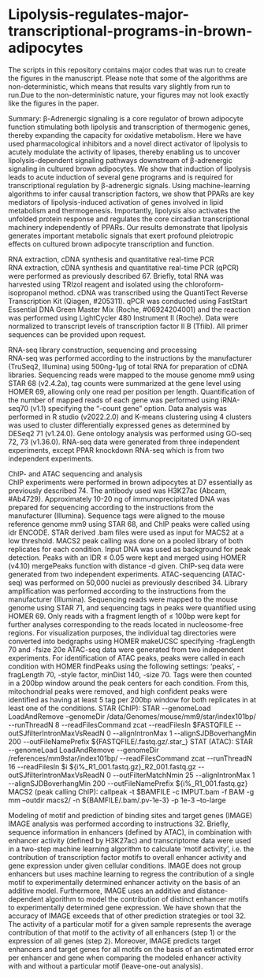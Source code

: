 # Lipolysis-regulates-major-transcriptional-programs-in-brown-adipocytes


The scripts in this repository contains major codes that was run to create the figures in the manuscript.
Please note that some of the algorithms are non-deterministic, which means that results vary slightly from run to run.Due to the non-deterministic nature, your figures may not look exactly like the figures in the paper.



Summary:
β-Adrenergic signaling is a core regulator of brown adipocyte function stimulating both lipolysis and transcription of thermogenic genes, thereby expanding the capacity for oxidative metabolism. Here we have used pharmacological inhibitors and a novel direct activator of lipolysis to acutely modulate the activity of lipases, thereby enabling us to uncover lipolysis-dependent signaling pathways downstream of β-adrenergic signaling in cultured brown adipocytes. We show that induction of lipolysis leads to acute induction of several gene programs and is required for transcriptional regulation by β-adrenergic signals. Using machine-learning algorithms to infer causal transcription factors, we show that PPARs are key mediators of lipolysis-induced activation of genes involved in lipid metabolism and thermogenesis. Importantly, lipolysis also activates the unfolded protein response and regulates the core circadian transcriptional machinery independently of PPARs. Our results demonstrate that lipolysis generates important metabolic signals that exert profound pleiotropic effects on cultured brown adipocyte transcription and function.




RNA extraction, cDNA synthesis and quantitative real-time PCR			            
RNA extraction, cDNA synthesis and quantitative real-time PCR (qPCR) were performed as previously described 67. Briefly, total RNA was harvested using TRIzol reagent and isolated using the chloroform-isopropanol method. cDNA was transcribed using the QuantiTect Reverse Transcription Kit (Qiagen, #205311). qPCR was conducted using FastStart Essential DNA Green Master Mix (Roche, #06924204001) and the reaction was performed using LightCycler 480 Instrument II (Roche). Data were normalized to transcript levels of transcription factor II B (Tfiib). All primer sequences can be provided upon request. 

RNA-seq library construction, sequencing and processing		                               
RNA-seq was performed according to the instructions by the manufacturer (TruSeq2, Illumina) using 500ng-1µg of total RNA for preparation of cDNA libraries. Sequencing reads were mapped to the mouse genome mm9 using STAR 68 (v2.4.2a), tag counts were summarized at the gene level using HOMER 69, allowing only one read per position per length. Quantification of the number of mapped reads of each gene was performed using iRNA-seq70 (v1.1) specifying the “-count gene” option. Data analysis was performed in R studio (v2022.2.0) and K-means clustering using 4 clusters was used to cluster differentially expressed genes as determined by DESeq2 71 (v1.24.0). Gene ontology analysis was performed using GO-seq 72, 73 (v1.36.0). RNA-seq data were generated from three independent experiments, except PPAR knockdown RNA-seq which is from two independent experiments. 

ChIP- and ATAC sequencing and analysis				                                
ChIP experiments were performed in brown adipocytes at D7 essentially as previously described 74. The antibody used was H3K27ac (Abcam, #Ab4729). Approximately 10-20 ng of immunoprecipitated DNA was prepared for sequencing according to the instructions from the manufacturer (Illumina). Sequence tags were aligned to the mouse reference genome mm9 using STAR 68, and ChIP peaks were called using idr ENCODE. STAR derived .bam files were used as input for MACS2 at a low threshold. MACS2 peak calling was done on a pooled library of both replicates for each condition. Input DNA was used as background for peak detection. Peaks with an IDR ≤ 0.05 were kept and merged using HOMER (v4.10) mergePeaks function with distance -d given. ChIP-seq data were generated from two independent experiments. ATAC-sequencing (ATAC-seq) was performed on 50,000 nuclei as previously described 34. Library amplification was performed according to the instructions from the manufacturer (Illumina). Sequencing reads were mapped to the mouse genome using STAR 71, and sequencing tags in peaks were quantified using HOMER 69. Only reads with a fragment length of ≤ 100bp were kept for further analyses corresponding to the reads located in nucleosome-free regions. For visualization purposes, the individual tag directories were converted into bedgraphs using HOMER makeUCSC specifying -fragLength 70 and -fsize 20e ATAC-seq data were generated from two independent experiments. For identification of ATAC peaks, peaks were called in each condition with HOMER findPeaks using the following settings: ‘peaks’, -fragLength 70, -style factor, minDist 140, -size 70. Tags were then counted in a 200bp window around the peak centers for each condition. From this, mitochondrial peaks were removed, and high confident peaks were identified as having at least 5 tag per 200bp window for both replicates in at least one of the conditions. 
STAR (ChIP): STAR --genomeLoad LoadAndRemove –genomeDir /data/Genomes/mouse/mm9/star/index101bp/ --runThreadN 8 --readFilesCommand zcat --readFilesIn $FASTQFILE --outSJfilterIntronMaxVsReadN 0 --alignIntronMax 1 --alignSJDBoverhangMin 200 --outFileNamePrefix ${FASTQFILE/.fastq.gz/.star_}
STAT (ATAC): STAR --genomeLoad LoadAndRemove --genomeDir /references/mm9star/index101bp/ --readFilesCommand zcat --runThreadN 16 --readFilesIn $i ${i%_R1_001.fastq.gz}_R2_001.fastq.gz --outSJfilterIntronMaxVsReadN 0 --outFilterMatchNmin 25 --alignIntronMax 1 --alignSJDBoverhangMin 200 --outFileNamePrefix ${i%_R1_001.fastq.gz}
MACS2 (peak calling ChIP): callpeak -t $BAMFILE -c IMPUT.bam -f BAM -g mm –outdir macs2/ -n ${BAMFILE/.bam/.pv-1e-3} -p 1e-3 –to-large

Modeling of motif and prediction of binding sites and target genes (IMAGE)	                                  
IMAGE analysis was performed according to instructions 32. Briefly, sequence information in enhancers (defined by ATAC), in combination with enhancer activity (defined by H3K27ac) and transcriptome data were used in a two-step machine learning algorithm to calculate ‘motif activity’, i.e. the contribution of transcription factor motifs to overall enhancer activity and gene expression under given cellular conditions. IMAGE does not group enhancers but uses machine learning to regress the contribution of a single motif to experimentally determined enhancer activity on the basis of an additive model. Furthermore, IMAGE uses an additive and distance-dependent algorithm to model the contribution of distinct enhancer motifs to experimentally determined gene expression. We have shown that the accuracy of IMAGE exceeds that of other prediction strategies or tool 32. The activity of a particular motif for a given sample represents the average contribution of that motif to the activity of all enhancers (step 1) or the expression of all genes (step 2). Moreover, IMAGE predicts target enhancers and target genes for all motifs on the basis of an estimated error per enhancer and gene when comparing the modeled enhancer activity with and without a particular motif (leave-one-out analysis). 
